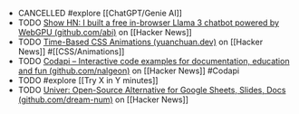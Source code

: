 - CANCELLED #explore [[ChatGPT/Genie AI]]
- TODO [Show HN: I built a free in-browser Llama 3 chatbot powered by WebGPU (github.com/abi)](https://news.ycombinator.com/item?id=40252569) on [[Hacker News]]
- TODO [Time-Based CSS Animations (yuanchuan.dev)](https://news.ycombinator.com/item?id=40262236) on [[Hacker News]] #[[CSS/Animations]]
- TODO [Codapi – Interactive code examples for documentation, education and fun (github.com/nalgeon)](https://news.ycombinator.com/item?id=40206763) on [[Hacker News]] #Codapi
- TODO #explore [[Try X in Y minutes]]
- TODO [Univer: Open-Source Alternative for Google Sheets, Slides, Docs (github.com/dream-num)](https://news.ycombinator.com/item?id=40171216) on [[Hacker News]]